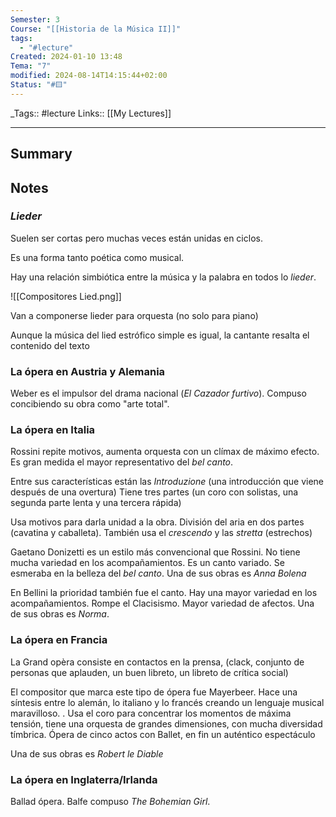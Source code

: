 ```yaml
---
Semester: 3
Course: "[[Historia de la Música II]]"
tags:
  - "#lecture"
Created: 2024-01-10 13:48
Tema: "7"
modified: 2024-08-14T14:15:44+02:00
Status: "#🟨"
---
```


\_Tags::  #lecture 
Links:: [[My Lectures]]
___

## Summary

## Notes

### *Lieder*

Suelen ser cortas pero muchas veces están unidas en ciclos.

Es una forma tanto poética como musical.

Hay una relación simbiótica entre la música y la palabra en todos lo *lieder*. 



![[Compositores Lied.png]]

Van a componerse lieder para orquesta (no solo para piano)

Aunque la música del lied estrófico simple es igual, la cantante resalta el contenido del texto

### La ópera en Austria y Alemania

Weber es el impulsor del drama nacional (*El Cazador furtivo*). Compuso concibiendo su obra como "arte total". 

### La ópera en Italia

Rossini repite motivos, aumenta orquesta con un clímax de máximo efecto. Es gran medida el mayor representativo del *bel canto*.

Entre sus características están las *Introduzione* (una introducción que viene después de una overtura) Tiene tres partes (un coro con solistas, una segunda parte lenta y una tercera rápida)

Usa motivos para darla unidad a la obra. División del aria en dos partes (cavatina y caballeta). También usa el *crescendo* y las *stretta* (estrechos)

Gaetano Donizetti es un estilo más convencional que Rossini. No tiene mucha variedad en los acompañamientos. Es un canto variado. Se esmeraba en la belleza del *bel canto*. Una de sus obras es *Anna Bolena*

En Bellini la prioridad también fue el canto. Hay una mayor variedad en los acompañamientos. Rompe el Clacisismo. Mayor variedad de afectos. Una de sus obras es *Norma*. 

### La ópera en Francia

La Grand opèra consiste en contactos en la prensa, (clack, conjunto de personas que aplauden, un buen libreto, un libreto de crítica social)

El compositor que marca este tipo de ópera fue Mayerbeer. Hace una síntesis entre lo alemán, lo italiano y lo francés creando un lenguaje musical maravilloso. . Usa el coro para concentrar los momentos de máxima tensión, tiene una orquesta de grandes dimensiones, con mucha diversidad tímbrica. Ópera de cinco actos con Ballet, en fin un auténtico espectáculo

Una de sus obras es *Robert le Diable*
### La ópera en Inglaterra/Irlanda

Ballad ópera. Balfe compuso *The Bohemian Girl*.

